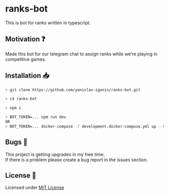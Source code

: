 # ranks-bot

This is bot for ranks written in typescript.

## Motivation :question:

Made this bot for our telegram chat to assign ranks while we're playing in competitive games.

## Installation :inbox_tray:

```bash
> git clone https://github.com/yanislav-igonin/ranks-bot.git

> cd ranks-bot

> npm i

> BOT_TOKEN=... npm run dev
OR
> BOT_TOKEN=... docker-compose -f development.docker-compose.yml up --build
```

## Bugs :bug:

This project is getting upgrades in my free time.  
If there is a problem please create a bug report in the issues section.

## License :scroll:

Licensed under [MIT License](https://github.com/yanislav-igonin/ranks-bot/blob/master/LICENSE)
